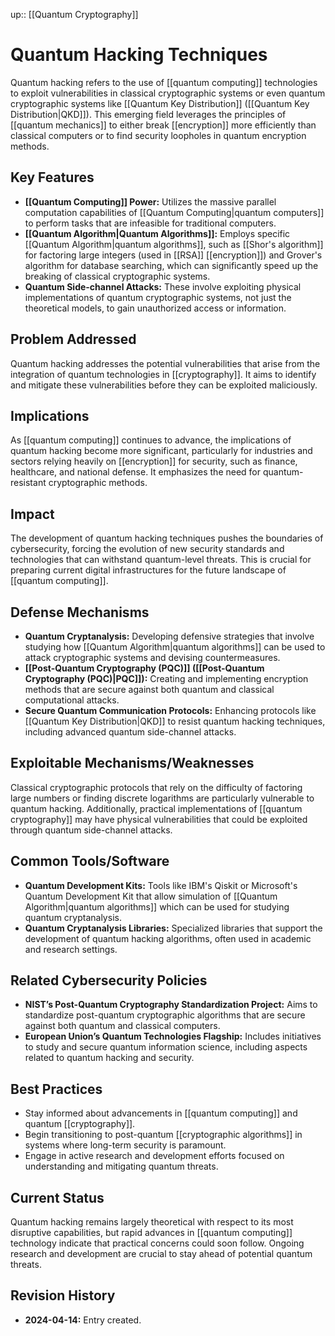 up:: [[Quantum Cryptography]]
# Quantum Hacking Techniques

Quantum hacking refers to the use of [[quantum computing]] technologies to exploit vulnerabilities in classical cryptographic systems or even quantum cryptographic systems like [[Quantum Key Distribution]] ([[Quantum Key Distribution|QKD]]). This emerging field leverages the principles of [[quantum mechanics]] to either break [[encryption]] more efficiently than classical computers or to find security loopholes in quantum encryption methods.

## Key Features

- **[[Quantum Computing]] Power:** Utilizes the massive parallel computation capabilities of [[Quantum Computing|quantum computers]] to perform tasks that are infeasible for traditional computers.
- **[[Quantum Algorithm|Quantum Algorithms]]:** Employs specific [[Quantum Algorithm|quantum algorithms]], such as [[Shor's algorithm]] for factoring large integers (used in [[RSA]] [[encryption]]) and Grover's algorithm for database searching, which can significantly speed up the breaking of classical cryptographic systems.
- **Quantum Side-channel Attacks:** These involve exploiting physical implementations of quantum cryptographic systems, not just the theoretical models, to gain unauthorized access or information.

## Problem Addressed

Quantum hacking addresses the potential vulnerabilities that arise from the integration of quantum technologies in [[cryptography]]. It aims to identify and mitigate these vulnerabilities before they can be exploited maliciously.

## Implications

As [[quantum computing]] continues to advance, the implications of quantum hacking become more significant, particularly for industries and sectors relying heavily on [[encryption]] for security, such as finance, healthcare, and national defense. It emphasizes the need for quantum-resistant cryptographic methods.

## Impact

The development of quantum hacking techniques pushes the boundaries of cybersecurity, forcing the evolution of new security standards and technologies that can withstand quantum-level threats. This is crucial for preparing current digital infrastructures for the future landscape of [[quantum computing]].

## Defense Mechanisms

- **Quantum Cryptanalysis:** Developing defensive strategies that involve studying how [[Quantum Algorithm|quantum algorithms]] can be used to attack cryptographic systems and devising countermeasures.
- **[[Post-Quantum Cryptography (PQC)]] ([[Post-Quantum Cryptography (PQC)|PQC]]):** Creating and implementing encryption methods that are secure against both quantum and classical computational attacks.
- **Secure Quantum Communication Protocols:** Enhancing protocols like [[Quantum Key Distribution|QKD]] to resist quantum hacking techniques, including advanced quantum side-channel attacks.

## Exploitable Mechanisms/Weaknesses

Classical cryptographic protocols that rely on the difficulty of factoring large numbers or finding discrete logarithms are particularly vulnerable to quantum hacking. Additionally, practical implementations of [[quantum cryptography]] may have physical vulnerabilities that could be exploited through quantum side-channel attacks.

## Common Tools/Software

- **Quantum Development Kits:** Tools like IBM's Qiskit or Microsoft's Quantum Development Kit that allow simulation of [[Quantum Algorithm|quantum algorithms]] which can be used for studying quantum cryptanalysis.
- **Quantum Cryptanalysis Libraries:** Specialized libraries that support the development of quantum hacking algorithms, often used in academic and research settings.

## Related Cybersecurity Policies

- **NIST’s Post-Quantum Cryptography Standardization Project:** Aims to standardize post-quantum cryptographic algorithms that are secure against both quantum and classical computers.
- **European Union’s Quantum Technologies Flagship:** Includes initiatives to study and secure quantum information science, including aspects related to quantum hacking and security.

## Best Practices

- Stay informed about advancements in [[quantum computing]] and quantum [[cryptography]].
- Begin transitioning to post-quantum [[cryptographic algorithms]] in systems where long-term security is paramount.
- Engage in active research and development efforts focused on understanding and mitigating quantum threats.

## Current Status

Quantum hacking remains largely theoretical with respect to its most disruptive capabilities, but rapid advances in [[quantum computing]] technology indicate that practical concerns could soon follow. Ongoing research and development are crucial to stay ahead of potential quantum threats.

## Revision History

- **2024-04-14:** Entry created.